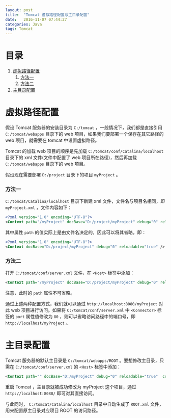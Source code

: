 ```yaml
---
layout: post
title:  "Tomcat 虚拟路径配置与主目录配置"
date:   2016-11-07 07:44:27
categories: Java
tags: Tomcat
---
```


# 目录
1. [虚拟路径配置](#1)
	1. [方法一](#1_1)
	2. [方法二](#1_2)
2. [主目录配置](#2)

<h1 id="1">虚拟路径配置</h1>

假设 Tomcat 服务器的安装目录为 `C:/tomcat` ，一般情况下，我们都是直接引用 `C:/tomcat/webapps` 目录下的 web 项目，如果我们要部署一个保存在其它路径的 web 项目，就需要在 tomcat 中设置虚拟路径。

Tomcat 的加载 web 项目的顺序是先加载 `C:/tomcat/conf/Catalina/localhost` 目录下的 xml 文件(文件中配置了 web 项目所在路径)，然后再加载 `C:/tomcat/webapps` 目录下的 web 项目。

假设现在需要部署 `D:/project` 目录下的项目 `myProject` 。

<h3 id="1_1">方法一</h3>

 `C:/tomcat/Catalina/localhost` 目录下新建 xml 文件，文件名与项目名相同，即 `myProject.xml` ，文件内容如下：

```xml
<?xml version="1.0" encoding="UTF-8"?>
<Context path="/myProject" docBase="D:/project/myProject" debug="0" reloadable="true" />
```

其中属性 `path` 的值实际上是由文件名决定的，因此可以将其省略，即：

```xml
<?xml version="1.0" encoding="UTF-8"?>
<Context docBase="D:/project/myProject" debug="0" reloadable="true" />
```

<h3 id="1_2">方法二</h3>

打开 `C:/tomcat/conf/server.xml` 文件，在 `<Host>` 标签中添加：

```xml
<Context path="/myProject" docBase="D:/project/myProject" debug="0" reloadable="true" />
```

注意，此时的 `path` 属性不可省略。

通过上述两种配置方式，我们就可以通过 `http://localhost:8080/myProject` 对此 web 项目进行访问。如果将 `C:/tomcat/conf/server.xml` 中 `<Connector>` 标签的 `port` 属性值修改为 `80` ，则可以省略访问路径中的端口号，即 `http://localhost/myProject` 。

<h1 id="2">主目录配置</h1>

Tomcat 服务器的默认主目录是 `C:/tomcat/webapps/ROOT` 。要想修改主目录，只需在 `C:/tomcat/conf/server.xml` 的 `<Host>` 标签中添加：

```xml
<Context path="" docBase="D:/myProject" debug="0" reloadable="true"  crossContext="true" />
```

重启 Tomcat ，主目录就被成功修改为 myProject 这个项目，通过 `http://localhost:8080/` 即可对其直接访问。

与此同时， `C:/tomcat/Catalina/localhost` 目录中自动生成了 `ROOT.xml` 文件，用来配置原主目录对应项目 ROOT 的访问路径。
